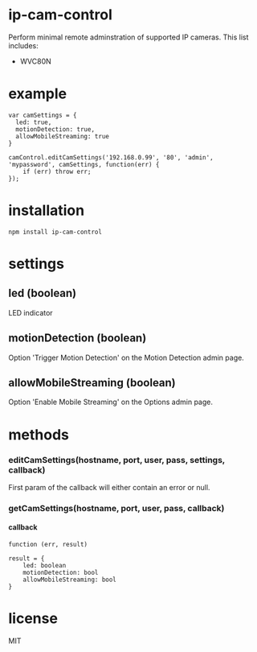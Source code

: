 # ip-cam-control

Perform minimal remote adminstration of supported IP cameras. This list includes:

* WVC80N


# example

```
var camSettings = {
  led: true,
  motionDetection: true,
  allowMobileStreaming: true
}

camControl.editCamSettings('192.168.0.99', '80', 'admin', 'mypassword', camSettings, function(err) {
    if (err) throw err;
});

```


# installation

`npm install ip-cam-control`


# settings

## led (boolean)

LED indicator

## motionDetection (boolean)

Option 'Trigger Motion Detection' on the Motion Detection admin page.

## allowMobileStreaming (boolean)

Option 'Enable Mobile Streaming' on the Options admin page.


# methods

### editCamSettings(hostname, port, user, pass, settings, callback)

First param of the callback will either contain an error or null.

### getCamSettings(hostname, port, user, pass, callback)

#### callback 

`function (err, result)`

```
result = {
	led: boolean
 	motionDetection: bool
 	allowMobileStreaming: bool
}
```


# license

MIT